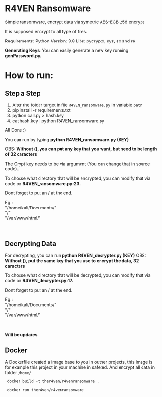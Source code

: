 # R4VEN Ransomware
Simple ransomware, encrypt data via symetric AES-ECB 256 encrypt

It is supposed encrypt to all type of files. 

Requirements:
Python Version: 3.8
Libs: pycrypto, sys, so and re

**Generating Keys**: You can easily generate a new key running **genPassword.py.**

# How to run:

## Step a Step

1. Alter the folder target in file `R4VEN_ransomware.py` in variable `path`
1. pip install -r requirements.txt
1. python call.py > hash.key
1. cat hash.key | python R4VEN_ransomware.py

All Done :)

You can run by typing **python R4VEN_ransomware.py (KEY)**

OBS: **Without (), you can put any key that you want, but need to be length of 32 caracters**

The Crypt key needs to be via argument (You can change that in source code)...


To chosse what directory that will be encrypted, you can modify that via code on **R4VEN_ransomware.py:23.**

Dont forget to put an / at the end.

Eg.: <br>"/home/kali/Documents/" <br>
     "/"<br>
     "/var/www/html/"
<br><br><br>

<h2>Decrypting Data</h2>

For decrypting, you can run **python R4VEN_decrypter.py (KEY)**
OBS: **Without (), put the same key that you use to encrypt the data, 32 caracters**

To chosse what directory that will be decrypted, you can modify that via code on **R4VEN_decrypter.py:17.**

Dont forget to put an / at the end.

Eg.: <br>"/home/kali/Documents/" <br>
     "/"<br>
     "/var/www/html/"
<br><br><br>


**Will be updates**


## Docker

A Dockerfile created a image base to you in outher projects, this image is for example this project in your machine in safeted. And encrypt all data in folder `/home/`

     docker build -t ther4ven/r4venransomware .

     docker run ther4ven/r4venransomware